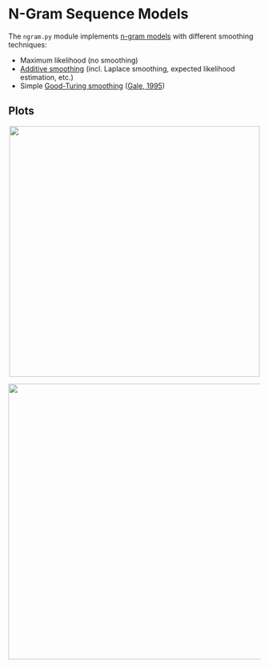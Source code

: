 # N-Gram Sequence Models
The `ngram.py` module implements [n-gram models](https://en.wikipedia.org/wiki/N-gram) with different smoothing techniques:

- Maximum likelihood (no smoothing)
- [Additive smoothing](https://en.wikipedia.org/wiki/Additive_smoothing) (incl.
  Laplace smoothing, expected likelihood estimation, etc.)
- Simple [Good-Turing smoothing](https://en.wikipedia.org/wiki/Good%E2%80%93Turing_frequency_estimation) ([Gale, 1995](https://www.csie.ntu.edu.tw/~b92b02053/print/good-turing-smoothing-without.pdf))

## Plots
<p align="center">
  <img src="img/rank_probs.png" height="500" />
</p>
<p align="center">
  <img src="img/add_smooth.png" height="550" />
</p>
